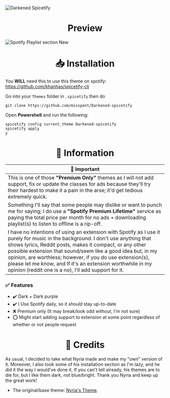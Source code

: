 ![Darkened Spicetify](https://user-images.githubusercontent.com/78914154/156931758-f874078f-910c-49e2-bbf9-10b77cf81054.png)

<h1 align="center">Preview</h1>

![Spotify Playlist section New](https://user-images.githubusercontent.com/78914154/167723337-649fc9a7-2db3-4204-94c2-50a9b9aca81d.png)

<h1 align="center">📥 Installation</h1>

You **WILL** need this to use this theme on spotify: https://github.com/khanhas/spicetify-cli

Go into your `Themes` folder in `.spicetify` then do
```
git clone https://github.com/misspent/Darkened-spicetify
```
Open **Powershell** and run the following:
```
spicetify config current_theme Darkened-spicetify
spicetify apply
y
```


<h1 align="center">📝 Information</h1>

📌 Important |
 ------------ |
This is one of those **"Premium Only"** themes as I will not add support, fix or update the classes for ads because they'll try their hardest to make it a pain in the arse; it'd get tedious extremely quick.  |
Something I'll say that some people may dislike or want to punch me for saying; I do use a **"Spotify Premium Lifetime"** service as paying the total price per month for no ads + downloading playlist(s) to listen to offline is a rip-off. |
I have no intentions of using an extension with Spotify as I use it purely for music in the background. I don't use anything that shows lyrics, Reddit posts, makes it compact, or any other possible extension that sound/seem like a good idea but, in my opinion, are worthless; however, if you do use extension(s), please let me know, and If it's an extension worthwhile in my opinion (reddit one is a no), I'll add support for it. |

### ✅ Features
* ✔️ Dark + Dark purple
* ✔️ I Use Spotify daily, so it *should* stay up-to-date
* ❌ Premium only (It may break/look odd without, I'm not sure)
* ⭕ Might start adding support to extension at some point regardless of whether or not people request

<h1 align="center">📜 Credits</h1>

As usual, I decided to take what Nyria made and make my "own" version of it. Moreover, I also took some of his installation section as I'm lazy, and he did it the way I would've done it. If you can't tell already, his themes are to die for, but I like them dark, not blue/bright. Thank you Nyria and keep up the great work!
* The original/base theme: [Nyria's Theme](https://github.com/NYRI4/Comfy-spicetify).
